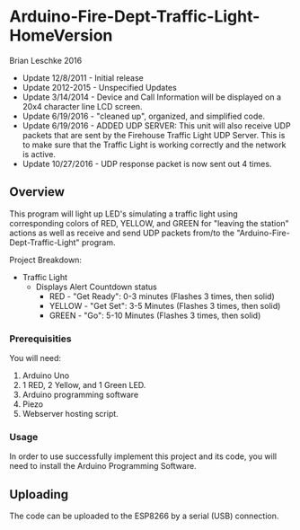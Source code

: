 # Arduino-Fire-Dept-Traffic-Light-HomeVersion

Brian Leschke 2016
 
 - Update 12/8/2011 - Initial release
 - Update 2012-2015 - Unspecified Updates
 - Update 3/14/2014 - Device and Call Information will be displayed on a 20x4 character line LCD screen.
 - Update 6/19/2016 - "cleaned up", organized, and simplified code.
 - Update 6/19/2016 - ADDED UDP SERVER: This unit will also receive UDP packets that are sent by the Firehouse Traffic Light UDP Server.
             This is to make sure that the Traffic Light is working correctly and the network is active. 
 - Update 10/27/2016 - UDP response packet is now sent out 4 times.

## **Overview**

This program will light up LED's simulating a traffic light using corresponding colors of RED, YELLOW, and GREEN for "leaving the station" actions as well as receive and send UDP packets from/to the "Arduino-Fire-Dept-Traffic-Light" program.  

Project Breakdown:
* Traffic Light
    * Displays Alert Countdown status
        * RED - "Get Ready": 0-3 minutes (Flashes 3 times, then solid)
        * YELLOW - "Get Set": 3-5 Minutes (Flashes 3 times, then solid)
        * GREEN - "Go": 5-10 Minutes (Flashes 3 times, then solid)

### **Prerequisities**

You will need:

1. Arduino Uno
2. 1 RED, 2 Yellow, and 1 Green LED. 
3. Arduino programming software
4. Piezo
5. Webserver hosting script.

### **Usage**

In order to use successfully implement this project and its code, you will need to install the Arduino Programming Software.
    
## **Uploading**

The code can be uploaded to the ESP8266 by a serial (USB) connection. 


